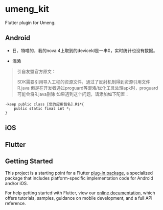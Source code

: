 # umeng_kit

Flutter plugin for Umeng.

## Android

* 日，特喵的，我的nova 4上取到的deviceId是一串0，实时统计也没有数据。

* 混淆

> 引自友盟官方原文：
>
> SDK需要引用导入工程的资源文件，通过了反射机制得到资源引用文件R.java
> 但是在开发者通过proguard等混淆/优化工具处理apk时，proguard可能会将R.java删除
> 如果遇到这个问题，请添加如下配置：

```
-keep public class [您的应用包名].R$*{
    public static final int *;
}
```

## iOS

## Flutter

## Getting Started

This project is a starting point for a Flutter
[plug-in package](https://flutter.dev/developing-packages/),
a specialized package that includes platform-specific implementation code for
Android and/or iOS.

For help getting started with Flutter, view our
[online documentation](https://flutter.dev/docs), which offers tutorials,
samples, guidance on mobile development, and a full API reference.

